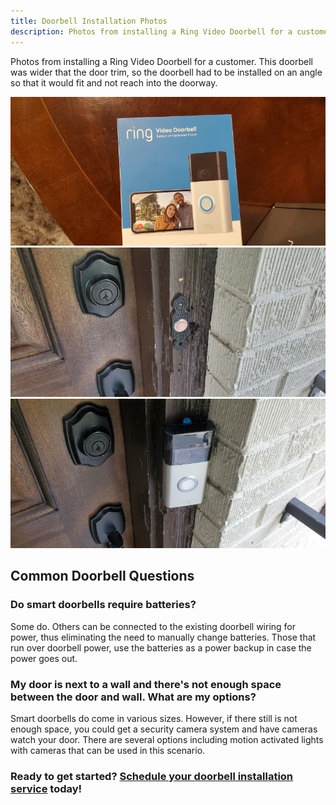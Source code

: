 ```yaml
---
title: Doorbell Installation Photos
description: Photos from installing a Ring Video Doorbell for a customer
---
```


Photos from installing a Ring Video Doorbell for a customer. This doorbell was wider that the door trim, 
so the doorbell had to be installed on an angle so that it would fit and not reach into the doorway.

<div class="row my-2">
<div class="col-sm-12 col-lg-4 p-1">
<img src="/images/doorbell_20200919/20200919_152712T.jpg" alt="Ring Video Doorbell box">
</div>
<div class="col-sm-12 col-lg-4 p-1">
<img src="/images/doorbell_20200919/20200919_153043T.jpg" alt="Original doorbell">
</div>
<div class="col-sm-12 col-lg-4 p-1">
<img src="/images/doorbell_20200919/20200919_160721T.jpg" alt="Ring Video doorbell installed">
</div>
</div>

## Common Doorbell Questions

### Do smart doorbells require batteries?

Some do. Others can be connected to the existing doorbell wiring for power, thus eliminating the need to 
manually change batteries. Those that run over doorbell power, use the batteries as a power backup in
case the power goes out.

### My door is next to a wall and there's not enough space between the door and wall. What are my options?

Smart doorbells do come in various sizes. However, if there still is not enough space, 
you could get a security camera system and have cameras watch your door.
There are several options including motion activated lights with cameras that can be used
in this scenario. 

<h3>Ready to get started? <a href="https://square.site/book/L1VAAW55MM5GS/robinson-handy-and-technology-services-llc">Schedule your doorbell installation service</a> today!</h3>
